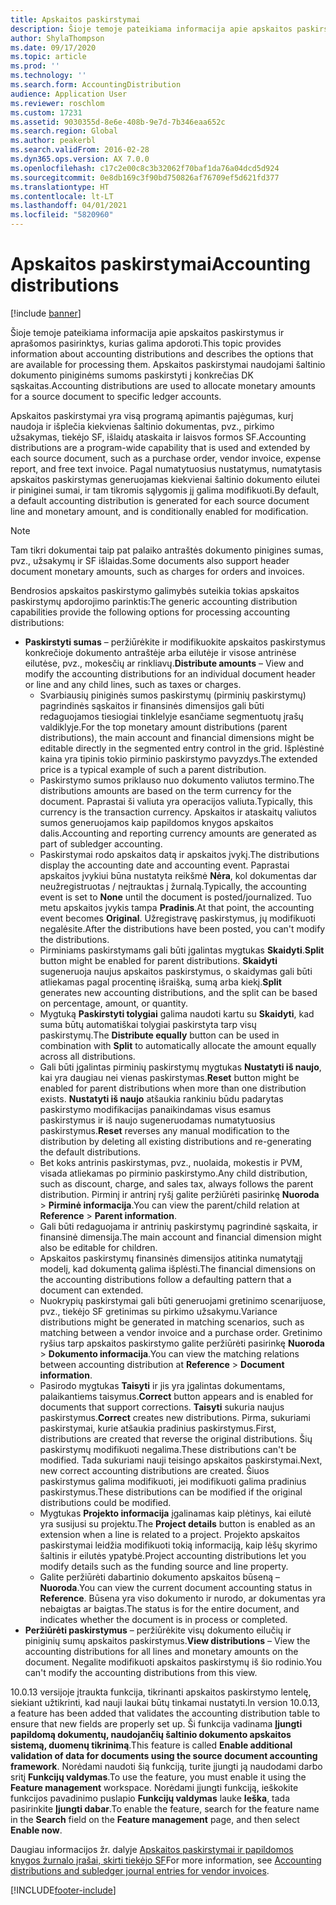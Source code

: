 ```yaml
---
title: Apskaitos paskirstymai
description: Šioje temoje pateikiama informacija apie apskaitos paskirstymus ir aprašomos pasirinktys, kurias galima apdoroti.
author: ShylaThompson
ms.date: 09/17/2020
ms.topic: article
ms.prod: ''
ms.technology: ''
ms.search.form: AccountingDistribution
audience: Application User
ms.reviewer: roschlom
ms.custom: 17231
ms.assetid: 9030355d-8e6e-408b-9e7d-7b346eaa652c
ms.search.region: Global
ms.author: peakerbl
ms.search.validFrom: 2016-02-28
ms.dyn365.ops.version: AX 7.0.0
ms.openlocfilehash: c17c2e00c8c3b32062f70baf1da76a04dcd5d924
ms.sourcegitcommit: 0e8db169c3f90bd750826af76709ef5d621fd377
ms.translationtype: HT
ms.contentlocale: lt-LT
ms.lasthandoff: 04/01/2021
ms.locfileid: "5820960"
---
```

# <a name="accounting-distributions"></a><span data-ttu-id="22653-103">Apskaitos paskirstymai</span><span class="sxs-lookup"><span data-stu-id="22653-103">Accounting distributions</span></span>

[!include [banner](../includes/banner.md)]

<span data-ttu-id="22653-104">Šioje temoje pateikiama informacija apie apskaitos paskirstymus ir aprašomos pasirinktys, kurias galima apdoroti.</span><span class="sxs-lookup"><span data-stu-id="22653-104">This topic provides information about accounting distributions and describes the options that are available for processing them.</span></span> <span data-ttu-id="22653-105">Apskaitos paskirstymai naudojami šaltinio dokumento piniginėms sumoms paskirstyti į konkrečias DK sąskaitas.</span><span class="sxs-lookup"><span data-stu-id="22653-105">Accounting distributions are used to allocate monetary amounts for a source document to specific ledger accounts.</span></span> 

<span data-ttu-id="22653-106">Apskaitos paskirstymai yra visą programą apimantis pajėgumas, kurį naudoja ir išplečia kiekvienas šaltinio dokumentas, pvz., pirkimo užsakymas, tiekėjo SF, išlaidų ataskaita ir laisvos formos SF.</span><span class="sxs-lookup"><span data-stu-id="22653-106">Accounting distributions are a program-wide capability that is used and extended by each source document, such as a purchase order, vendor invoice, expense report, and free text invoice.</span></span> <span data-ttu-id="22653-107">Pagal numatytuosius nustatymus, numatytasis apskaitos paskirstymas generuojamas kiekvienai šaltinio dokumento eilutei ir piniginei sumai, ir tam tikromis sąlygomis jį galima modifikuoti.</span><span class="sxs-lookup"><span data-stu-id="22653-107">By default, a default accounting distribution is generated for each source document line and monetary amount, and is conditionally enabled for modification.</span></span> 

> [!NOTE] 
> <span data-ttu-id="22653-108">Tam tikri dokumentai taip pat palaiko antraštės dokumento pinigines sumas, pvz., užsakymų ir SF išlaidas.</span><span class="sxs-lookup"><span data-stu-id="22653-108">Some documents also support header document monetary amounts, such as charges for orders and invoices.</span></span> 

<span data-ttu-id="22653-109">Bendrosios apskaitos paskirstymo galimybės suteikia tokias apskaitos paskirstymų apdorojimo parinktis:</span><span class="sxs-lookup"><span data-stu-id="22653-109">The generic accounting distribution capabilities provide the following options for processing accounting distributions:</span></span>

-   <span data-ttu-id="22653-110">**Paskirstyti sumas** – peržiūrėkite ir modifikuokite apskaitos paskirstymus konkrečioje dokumento antraštėje arba eilutėje ir visose antrinėse eilutėse, pvz., mokesčių ar rinkliavų.</span><span class="sxs-lookup"><span data-stu-id="22653-110">**Distribute amounts** – View and modify the accounting distributions for an individual document header or line and any child lines, such as taxes or charges.</span></span>
    -   <span data-ttu-id="22653-111">Svarbiausių piniginės sumos paskirstymų (pirminių paskirstymų) pagrindinės sąskaitos ir finansinės dimensijos gali būti redaguojamos tiesiogiai tinklelyje esančiame segmentuotų įrašų valdiklyje.</span><span class="sxs-lookup"><span data-stu-id="22653-111">For the top monetary amount distributions (parent distributions), the main account and financial dimensions might be editable directly in the segmented entry control in the grid.</span></span> <span data-ttu-id="22653-112">Išplėstinė kaina yra tipinis tokio pirminio paskirstymo pavyzdys.</span><span class="sxs-lookup"><span data-stu-id="22653-112">The extended price is a typical example of such a parent distribution.</span></span>
    -   <span data-ttu-id="22653-113">Paskirstymo sumos priklauso nuo dokumento valiutos termino.</span><span class="sxs-lookup"><span data-stu-id="22653-113">The distributions amounts are based on the term currency for the document.</span></span> <span data-ttu-id="22653-114">Paprastai ši valiuta yra operacijos valiuta.</span><span class="sxs-lookup"><span data-stu-id="22653-114">Typically, this currency is the transaction currency.</span></span> <span data-ttu-id="22653-115">Apskaitos ir ataskaitų valiutos sumos generuojamos kaip papildomos knygos apskaitos dalis.</span><span class="sxs-lookup"><span data-stu-id="22653-115">Accounting and reporting currency amounts are generated as part of subledger accounting.</span></span>
    -   <span data-ttu-id="22653-116">Paskirstymai rodo apskaitos datą ir apskaitos įvykį.</span><span class="sxs-lookup"><span data-stu-id="22653-116">The distributions display the accounting date and accounting event.</span></span> <span data-ttu-id="22653-117">Paprastai apskaitos įvykiui būna nustatyta reikšmė **Nėra**, kol dokumentas dar neužregistruotas / neįtrauktas į žurnalą.</span><span class="sxs-lookup"><span data-stu-id="22653-117">Typically, the accounting event is set to **None** until the document is posted/journalized.</span></span> <span data-ttu-id="22653-118">Tuo metu apskaitos įvykis tampa **Pradinis**.</span><span class="sxs-lookup"><span data-stu-id="22653-118">At that point, the accounting event becomes **Original**.</span></span> <span data-ttu-id="22653-119">Užregistravę paskirstymus, jų modifikuoti negalėsite.</span><span class="sxs-lookup"><span data-stu-id="22653-119">After the distributions have been posted, you can't modify the distributions.</span></span>
    -   <span data-ttu-id="22653-120">Pirminiams paskirstymams gali būti įgalintas mygtukas **Skaidyti**.</span><span class="sxs-lookup"><span data-stu-id="22653-120">**Split** button might be enabled for parent distributions.</span></span> <span data-ttu-id="22653-121">**Skaidyti** sugeneruoja naujus apskaitos paskirstymus, o skaidymas gali būti atliekamas pagal procentinę išraišką, sumą arba kiekį.</span><span class="sxs-lookup"><span data-stu-id="22653-121">**Split** generates new accounting distributions, and the split can be based on percentage, amount, or quantity.</span></span>
    -   <span data-ttu-id="22653-122">Mygtuką **Paskirstyti tolygiai** galima naudoti kartu su **Skaidyti**, kad suma būtų automatiškai tolygiai paskirstyta tarp visų paskirstymų.</span><span class="sxs-lookup"><span data-stu-id="22653-122">The **Distribute equally** button can be used in combination with **Split** to automatically allocate the amount equally across all distributions.</span></span>
    -   <span data-ttu-id="22653-123">Gali būti įgalintas pirminių paskirstymų mygtukas **Nustatyti iš naujo**, kai yra daugiau nei vienas paskirstymas.</span><span class="sxs-lookup"><span data-stu-id="22653-123">**Reset** button might be enabled for parent distributions when more than one distribution exists.</span></span> <span data-ttu-id="22653-124">**Nustatyti iš naujo** atšaukia rankiniu būdu padarytas paskirstymo modifikacijas panaikindamas visus esamus paskirstymus ir iš naujo sugeneruodamas numatytuosius paskirstymus.</span><span class="sxs-lookup"><span data-stu-id="22653-124">**Reset** reverses any manual modification to the distribution by deleting all existing distributions and re-generating the default distributions.</span></span>
    -   <span data-ttu-id="22653-125">Bet koks antrinis paskirstymas, pvz., nuolaida, mokestis ir PVM, visada atliekamas po pirminio paskirstymo.</span><span class="sxs-lookup"><span data-stu-id="22653-125">Any child distribution, such as discount, charge, and sales tax, always follows the parent distribution.</span></span> <span data-ttu-id="22653-126">Pirminį ir antrinį ryšį galite peržiūrėti pasirinkę **Nuoroda** &gt; **Pirminė informacija**.</span><span class="sxs-lookup"><span data-stu-id="22653-126">You can view the parent/child relation at **Reference** &gt; **Parent information**.</span></span>
    -   <span data-ttu-id="22653-127">Gali būti redaguojama ir antrinių paskirstymų pagrindinė sąskaita, ir finansinė dimensija.</span><span class="sxs-lookup"><span data-stu-id="22653-127">The main account and financial dimension might also be editable for children.</span></span>
    -   <span data-ttu-id="22653-128">Apskaitos paskirstymų finansinės dimensijos atitinka numatytąjį modelį, kad dokumentą galima išplėsti.</span><span class="sxs-lookup"><span data-stu-id="22653-128">The financial dimensions on the accounting distributions follow a defaulting pattern that a document can extended.</span></span>
    -   <span data-ttu-id="22653-129">Nuokrypių paskirstymai gali būti generuojami gretinimo scenarijuose, pvz., tiekėjo SF gretinimas su pirkimo užsakymu.</span><span class="sxs-lookup"><span data-stu-id="22653-129">Variance distributions might be generated in matching scenarios, such as matching between a vendor invoice and a purchase order.</span></span> <span data-ttu-id="22653-130">Gretinimo ryšius tarp apskaitos paskirstymo galite peržiūrėti pasirinkę **Nuoroda** &gt; **Dokumento informacija**.</span><span class="sxs-lookup"><span data-stu-id="22653-130">You can view the matching relations between accounting distribution at **Reference** &gt; **Document information**.</span></span>
    -   <span data-ttu-id="22653-131">Pasirodo mygtukas **Taisyti** ir jis yra įgalintas dokumentams, palaikantiems taisymus.</span><span class="sxs-lookup"><span data-stu-id="22653-131">**Correct** button appears and is enabled for documents that support corrections.</span></span> <span data-ttu-id="22653-132">**Taisyti** sukuria naujus paskirstymus.</span><span class="sxs-lookup"><span data-stu-id="22653-132">**Correct** creates new distributions.</span></span> <span data-ttu-id="22653-133">Pirma, sukuriami paskirstymai, kurie atšaukia pradinius paskirstymus.</span><span class="sxs-lookup"><span data-stu-id="22653-133">First, distributions are created that reverse the original distributions.</span></span> <span data-ttu-id="22653-134">Šių paskirstymų modifikuoti negalima.</span><span class="sxs-lookup"><span data-stu-id="22653-134">These distributions can't be modified.</span></span> <span data-ttu-id="22653-135">Tada sukuriami nauji teisingo apskaitos paskirstymai.</span><span class="sxs-lookup"><span data-stu-id="22653-135">Next, new correct accounting distributions are created.</span></span> <span data-ttu-id="22653-136">Šiuos paskirstymus galima modifikuoti, jei modifikuoti galima pradinius paskirstymus.</span><span class="sxs-lookup"><span data-stu-id="22653-136">These distributions can be modified if the original distributions could be modified.</span></span>
    -   <span data-ttu-id="22653-137">Mygtukas **Projekto informacija** įgalinamas kaip plėtinys, kai eilutė yra susijusi su projektu.</span><span class="sxs-lookup"><span data-stu-id="22653-137">The **Project details** button is enabled as an extension when a line is related to a project.</span></span> <span data-ttu-id="22653-138">Projekto apskaitos paskirstymai leidžia modifikuoti tokią informaciją, kaip lėšų skyrimo šaltinis ir eilutės ypatybė.</span><span class="sxs-lookup"><span data-stu-id="22653-138">Project accounting distributions let you modify details such as the funding source and line property.</span></span>
    -   <span data-ttu-id="22653-139">Galite peržiūrėti dabartinio dokumento apskaitos būseną – **Nuoroda**.</span><span class="sxs-lookup"><span data-stu-id="22653-139">You can view the current document accounting status in **Reference**.</span></span> <span data-ttu-id="22653-140">Būsena yra viso dokumento ir nurodo, ar dokumentas yra nebaigtas ar baigtas.</span><span class="sxs-lookup"><span data-stu-id="22653-140">The status is for the entire document, and indicates whether the document is in process or completed.</span></span>
-   <span data-ttu-id="22653-141">**Peržiūrėti paskirstymus** – peržiūrėkite visų dokumento eilučių ir piniginių sumų apskaitos paskirstymus.</span><span class="sxs-lookup"><span data-stu-id="22653-141">**View distributions** – View the accounting distributions for all lines and monetary amounts on the document.</span></span> <span data-ttu-id="22653-142">Negalite modifikuoti apskaitos paskirstymų iš šio rodinio.</span><span class="sxs-lookup"><span data-stu-id="22653-142">You can't modify the accounting distributions from this view.</span></span>

<span data-ttu-id="22653-143">10.0.13 versijoje įtraukta funkcija, tikrinanti apskaitos paskirstymo lentelę, siekiant užtikrinti, kad nauji laukai būtų tinkamai nustatyti.</span><span class="sxs-lookup"><span data-stu-id="22653-143">In version 10.0.13, a feature has been added that validates the accounting distribution table to ensure that new fields are properly set up.</span></span> <span data-ttu-id="22653-144">Ši funkcija vadinama **Įjungti papildomą dokumentų, naudojančių šaltinio dokumento apskaitos sistemą, duomenų tikrinimą**.</span><span class="sxs-lookup"><span data-stu-id="22653-144">This feature is called **Enable additional validation of data for documents using the source document accounting framework**.</span></span> <span data-ttu-id="22653-145">Norėdami naudoti šią funkciją, turite įjungti ją naudodami darbo sritį **Funkcijų valdymas**.</span><span class="sxs-lookup"><span data-stu-id="22653-145">To use the feature, you must enable it using the **Feature management** workspace.</span></span> <span data-ttu-id="22653-146">Norėdami įjungti funkciją, ieškokite funkcijos pavadinimo puslapio **Funkcijų valdymas** lauke **Ieška**, tada pasirinkite **Įjungti dabar**.</span><span class="sxs-lookup"><span data-stu-id="22653-146">To enable the feature, search for the feature name in the **Search** field on the **Feature management** page, and then select **Enable now**.</span></span>

<span data-ttu-id="22653-147">Daugiau informacijos žr. dalyje [Apskaitos paskirstymai ir papildomos knygos žurnalo įrašai, skirti tiekėjo SF](accounting-distributions-subledger-journal-entries-vendor-invoices.md)</span><span class="sxs-lookup"><span data-stu-id="22653-147">For more information, see [Accounting distributions and subledger journal entries for vendor invoices](accounting-distributions-subledger-journal-entries-vendor-invoices.md).</span></span>


[!INCLUDE[footer-include](../../includes/footer-banner.md)]